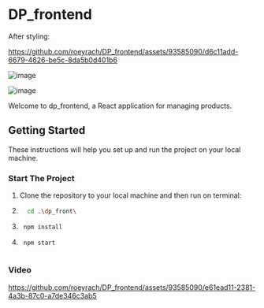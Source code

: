# DP_frontend

After styling:



https://github.com/roeyrach/DP_frontend/assets/93585090/d6c11add-6679-4626-be5c-8da5b0d401b6

![image](https://github.com/roeyrach/DP_frontend/assets/93585090/65eda37d-fc2c-489a-9a8c-d4832cad521b)

![image](https://github.com/roeyrach/DP_frontend/assets/93585090/c8d5cded-ad97-4c22-8309-4a668d916e6e)

Welcome to dp_frontend, a React application for managing products.

## Getting Started

These instructions will help you set up and run the project on your local machine.

### Start The Project

1. Clone the repository to your local machine and then run on terminal:
   
2.  ```bash
      cd .\dp_front\
3.   ```bash
      npm install

4.   ```bash
      npm start
   

### Video

https://github.com/roeyrach/DP_frontend/assets/93585090/e61ead11-2381-4a3b-87c0-a7de346c3ab5


